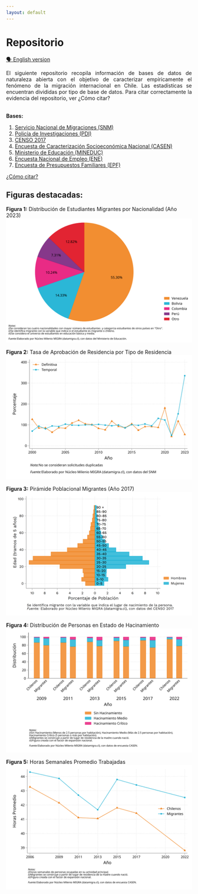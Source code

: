 ```yaml
---
layout: default
---
```


# Repositorio  
[🗣️ English version](./engmd/index.html)
<div style="text-align: justify;">
El siguiente repositorio recopila información de bases de datos de naturaleza abierta con el objetivo de caracterizar empíricamente el fenómeno de la migración internacional en Chile. Las estadísticas se encuentran divididas por tipo de base de datos. Para citar correctamente la evidencia del repositorio, ver ¿Cómo citar?
</div>

<br>

**Bases:**
1. [Servicio Nacional de Migraciones (SNM)](./SNM.MD)
2. [Policía de Investigaciones (PDI)](./PDI.MD)
3. [CENSO 2017](./CENSO.MD)
4. [Encuesta de Caracterización Socioeconómica Nacional (CASEN)](./CASEN.MD)
5. [Ministerio de Educación (MINEDUC)](./MINEDUC.MD)
6. [Encuesta Nacional de Empleo (ENE)](./ENE.MD)
7. [Encuesta de Presupuestos Familiares (EPF)](./EPF.md)

[¿Cómo citar?](./citation.MD)

## Figuras destacadas:

**Figura 1:** Distribución de Estudiantes Migrantes por Nacionalidad (Año 2023)  
![image](https://raw.githubusercontent.com/NucleoMIGRA/migra/76956565e31f1c12f3e27b58800d9bd9cd19dd3d/assets/img/figures_svg/figura_1.svg)

**Figura 2:** Tasa de Aprobación de Residencia por Tipo de Residencia  
![image](https://raw.githubusercontent.com/NucleoMIGRA/migra/76956565e31f1c12f3e27b58800d9bd9cd19dd3d/assets/img/figures_svg/figura_2.svg)

**Figura 3:** Pirámide Poblacional Migrantes (Año 2017)  
![piramide_extranjero](https://github.com/NucleoMIGRA/migra/blob/main/assets/img/piramide_extranjero.png?raw=true)

**Figura 4:** Distribución de Personas en Estado de Hacinamiento  
![fig_3](https://raw.githubusercontent.com/NucleoMIGRA/migra/76956565e31f1c12f3e27b58800d9bd9cd19dd3d/assets/img/figures_svg/figura_3.svg)

**Figura 5:** Horas Semanales Promedio Trabajadas  
![image](https://raw.githubusercontent.com/NucleoMIGRA/migra/76956565e31f1c12f3e27b58800d9bd9cd19dd3d/assets/img/figures_svg/figura_4.svg)



































